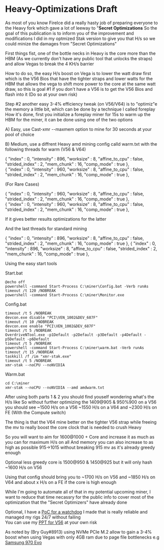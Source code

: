# Heavy-Optimizations Draft
As most of you know FireIce did a really hasty job of preparing everyone to the Heavy fork which gave a lot of leeway to "**Secret Optimizations**
So the goal of this publication is to inform you of the improvement and modifications I did in my optmized Stak version to give you that H/s so we could minize the damages from "Secret Optimizations"

First things fist, one of the bottle necks in Heavy is the core more than the HBM (As we currently don't have any public tool that unlocks the straps) and allow Vegas to break the 4 KH/s barrier


How to do so, the easy H/s boost on Vega is to lower the watt draw first which is the V56 Bios that have the tighter straps and lower watts for the HBM that allows the vega to shift more power to the core at the same watt draw,
so this is goal #1 if you don't have a V56 is to get the V56 Bios and flash into it (Do so at your own risk)


Step #2 another easy 3-4% efficiency tweak (on V56/V64) is to "optimiz"e the memory a little bit, which can be done by a technique I called foreplay
How it's done, first you initialize a foreplay miner for 15s to warm up the HBM for the miner, it can be done using one of the two options


A) Easy, use Cast-xmr --maxmem option to mine for 30 seconds at your pool of choice


B) Medium, use a diffrent Heavy amd mining config calld warm.txt with the following threads for warm (V56 & V64)

{ "index" : 0, "intensity" : 896, "worksize" : 8, "affine_to_cpu" : false, "strided_index" : 2, "mem_chunk" : 16, "comp_mode" : true },  
{ "index" : 0, "intensity" : 960, "worksize" : 8, "affine_to_cpu" : false, "strided_index" : 2, "mem_chunk" : 16, "comp_mode" : true },
  
(For Rare Cases)
  
  
{ "index" : 0, "intensity" : 960, "worksize" : 8, "affine_to_cpu" : false, "strided_index" : 2, "mem_chunk" : 16, "comp_mode" : true },    
{ "index" : 0, "intensity" : 960, "worksize" : 8, "affine_to_cpu" : false, "strided_index" : 2, "mem_chunk" : 16, "comp_mode" : true },  

If it gives better results optimizations for the latter

And the last threads for standard mining 

{ "index" : 0, "intensity" : 896, "worksize" : 8, "affine_to_cpu" : false, "strided_index" : 2, "mem_chunk" : 16, "comp_mode" : true },
{ "index" : 0, "intensity" : 896, "worksize" : 8, "affine_to_cpu" : false, "strided_index" : 2, "mem_chunk" : 16, "comp_mode" : true },



Using the easy start tools

Start.bat
```
@echo off
powershell -command Start-Process C:\miner\Config.bat -Verb runAs
timeout /t 120 /NOBREAK
powershell -command Start-Process C:\miner\Monitor.exe
```


Config.bat
```cd C:\miner
timeout /t 5 /NOBREAK
devcon.exe disable "PCI\VEN_1002&DEV_687F"
timeout /t 10 /NOBREAK
devcon.exe enable "PCI\VEN_1002&DEV_687F"
timeout /t 5 /NOBREAK
OverdriveNTool.exe -p1Default -p2Default -p3Default -p4Default -p5Default -p6Default
timeout /t 5 /NOBREAK
powershell -command Start-Process C:\miner\warm.bat -Verb runAs
timeout /t 15 /NOBREAK
taskkill /f /im "xmr-stak.exe"
timeout /t 5 /NOBREAK
xmr-stak --noCPU --noNVIDIA
```



Warm.bat
```
cd C:\miner
xmr-stak --noCPU --noNVIDIA --amd amdwarm.txt
```





After using both parts 1 & 2 you should find youself wondering what's the H/s like
So without further optimizing the 1409@905 & 950%900 on a V56 you should see ~1500 H/s on a V56
~1550 H/s on a V64 and ~2300 H/s on FE (With the Compute switch)


The thing is that the V64  mine better on the tighter V56 strap while freeing the mv to really boost the core clock
that is needed to crush Heavy

So you will want to aim for 1600@1000 + Core and increase it as much as you can for maximum H/s on all
And memory you can also increase to as high as possible 915->1015 without breaking 915 mv as it's already greedy enough

Optional less greedy core is 1500@950 & 1450@925  but it will only hash ~1600 H/s on V56

Using that config should bring you to ~1700 H/s on V56 and ~1850 H/s on V64 and about x H/s on a FE if the core is high enough

While I'm going to automate all of that in my potential upcoming miner, I want to reduce that time necassry for the public info
to cover most of the optimization that the "Secret Optimizers" have already done


Optional,
I have a [PoC for a watchdog](https://github.com/imperdin/Auto-Restart-Rig) I made that is really reliable and managed my rigs 24/7 without failing  
You can use my [PPT for V56](https://raw.githubusercontent.com/imperdin/GPU-Configs/master/Vega56.reg) at your own risk

As noted by (Bry Guy#8913) using NVMe PCIe M.2 allow to gain a 3-4% boost when using Vegas with only 4GB ram due to page file bottlenecks e.g [Samsung 970 Evo](https://www.amazon.com/Samsung-970-EVO-250GB-MZ-V7E250BW/dp/B07BN5FJZQ)
